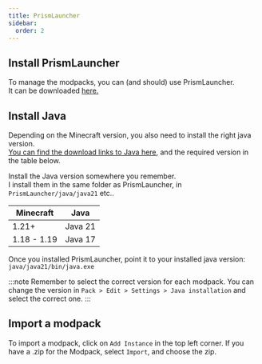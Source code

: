 ```yaml
---
title: PrismLauncher
sidebar:
  order: 2
---
```

## Install PrismLauncher
To manage the modpacks, you can (and should) use PrismLauncher.  
It can be downloaded [here.](https://prismlauncher.org/download)

## Install Java
Depending on the Minecraft version, you also need to install the right java version.  
[You can find the download links to Java here](https://adoptium.net/temurin/releases/), and the required version in the table below.

Install the Java version somewhere you remember.  
I install them in the same folder as PrismLauncher, in `PrismLauncher/java/java21` etc..

| Minecraft     | Java
| --            | --
| 1.21+         | Java 21
| 1.18 - 1.19   | Java 17

Once you installed PrismLauncher, point it to your installed java version: `java/java21/bin/java.exe`  

:::note
Remember to select the correct version for each modpack. You can change the version in `Pack > Edit > Settings > Java installation` and select the correct one.
:::
## Import a modpack

To import a modpack, click on `Add Instance` in the top left corner. If you have a .zip for the Modpack, select `Import`, and choose the zip.
